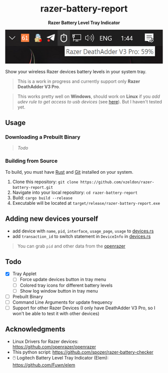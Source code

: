 <h1 align="center">razer-battery-report</h1>

<p align="center">
  <b>Razer Battery Level Tray Indicator</b>
</p>

<p align="center">
  <img src="img/demo.png">
</p>

Show your wireless Razer devices battery levels in your system tray.

> This is a work in progress and currently support only **Razer DeathAdder V3 Pro**.

> This works pretty well on **Windows**, should work on **Linux** if you *add udev rule to get access to usb devices* (see [here](https://github.com/libusb/hidapi/blob/master/udev/69-hid.rules)). But I haven't tested yet.

## Usage

### Downloading a Prebuilt Binary
> *Todo*

### Building from Source

To build, you must have [Rust](https://www.rust-lang.org/) and
[Git](https://git-scm.com/) installed on your system.

1. Clone this repository: `git clone https://github.com/xzeldon/razer-battery-report.git`
2. Navigate into your local repository: `cd razer-battery-report`
3. Build: `cargo build --release`
4. Executable will be located at `target/release/razer-battery-report.exe`

## Adding new devices yourself
* add device with `name`, `pid`, `interface`, `usage_page`, `usage` to [devices.rs](/src/devices.rs)
* add `transaction_id` to switch statement in `DeviceInfo` in [devices.rs](/src/devices.rs)

> You can grab `pid` and other data from the [openrazer](https://github.com/openrazer/openrazer/blob/352d13c416f42e572016c02fd10a52fc9848644a/driver/razermouse_driver.h#L9)

## Todo
- [x] Tray Applet
  - [ ] Force update devices button in tray menu
  - [ ] Colored tray icons for different battery levels
  - [ ] Show log window button in tray menu
- [ ] Prebuilt Binary
- [ ] Command Line Arguments for update frequency
- [ ] Support for other Razer Devices (I only have DeathAdder V3 Pro, so I won't be able to test it with other devices)

## Acknowledgments
* Linux Drivers for Razer devices: https://github.com/openrazer/openrazer
* This python script: https://github.com/spozer/razer-battery-checker
* 🖱️ Logitech Battery Level Tray Indicator (Elem): https://github.com/Fuwn/elem